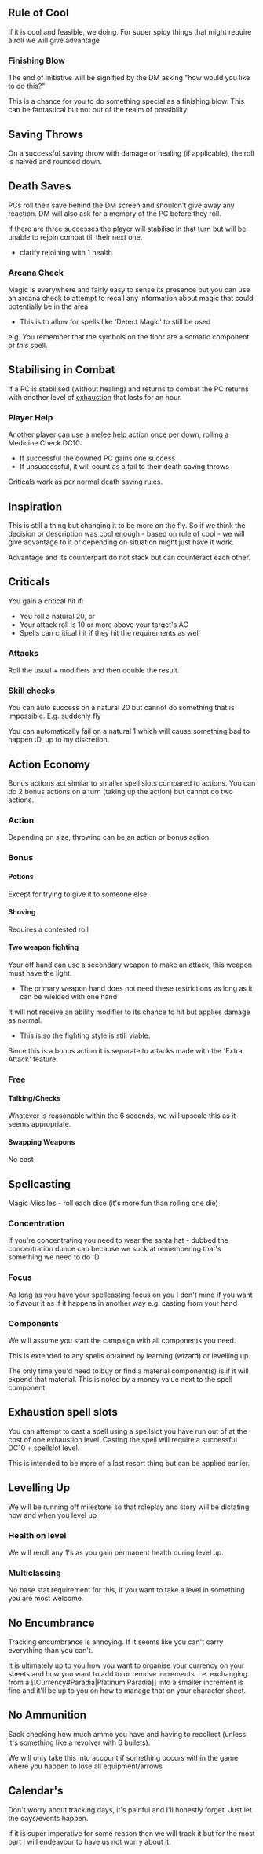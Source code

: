 ## Rule of Cool
If it is cool and feasible, we doing. 
For super spicy things that might require a roll we will give advantage

### Finishing Blow
The end of initiative will be signified by the DM asking "how would you like to do this?"

This is a chance for you to do something special as a finishing blow. This can be fantastical but not out of the realm of possibility.

## Saving Throws
On a successful saving throw with damage or healing (if applicable), the roll is halved and rounded down.

## Death Saves
PCs roll their save behind the DM screen and shouldn't give away any reaction. DM will also ask for a memory of the PC before they roll.

If there are three successes the player will stabilise in that turn but will be unable to rejoin combat till their next one.
- clarify rejoining with 1 health


### Arcana Check
Magic is everywhere and fairly easy to sense its presence but you can use an arcana check to attempt to recall any information about magic that could potentially be in the area
- This is to allow for spells like 'Detect Magic' to still be used 

e.g. You remember that the symbols on the floor are a somatic component of _this_ spell.

## Stabilising in Combat
If a PC is stabilised (without healing) and returns to combat the PC returns with another level of [exhaustion](https://www.dndbeyond.com/sources/phb/appendix-a-conditions#Exhaustion) that lasts for an hour.

### Player Help
Another player can use a melee help action once per down, rolling a Medicine Check DC10:
- If successful the downed PC gains one success
- If unsuccessful, it will count as a fail to their death saving throws

Criticals work as per normal death saving rules.

## Inspiration
This is still a thing but changing it to be more on the fly. So if we think the decision or description was cool enough - based on rule of cool - we will give advantage to it or depending on situation might just have it work.

Advantage and its counterpart do not stack but can counteract each other.

## Criticals
You gain a critical hit if:
-   You roll a natural 20, or
-   Your attack roll is 10 or more above your target's AC
-   Spells can critical hit if they hit the requirements as well

### Attacks
Roll the usual + modifiers and then double the result.

### Skill checks
You can auto success on a natural 20 but cannot do something that is impossible. E.g. suddenly fly 

You can automatically fail on a natural 1 which will cause something bad to happen :D, up to my discretion.

## Action Economy
Bonus actions act similar to smaller spell slots compared to actions. You can do 2 bonus actions on a turn (taking up the action) but cannot do two actions.

### Action
Depending on size, throwing can be an action or bonus action.

### Bonus
#### Potions
Except for trying to give it to someone else

#### Shoving
Requires a contested roll

#### Two weapon fighting
Your off hand can use a secondary weapon to make an attack, this weapon must have the light.
- The primary weapon hand does not need these restrictions as long as it can be wielded with one hand

It will not receive an ability modifier to its chance to hit but applies damage as normal.
- This is so the fighting style is still viable.

Since this is a bonus action it is separate to attacks made with the 'Extra Attack' feature.


### Free

#### Talking/Checks
Whatever is reasonable within the 6 seconds, we will upscale this as it seems appropriate.

#### Swapping Weapons
No cost 

## Spellcasting 
Magic Missiles - roll each dice (it's more fun than rolling one die)

### Concentration
If you're concentrating you need to wear the santa hat - dubbed the concentration dunce cap because we suck at remembering that's something we need to do :D

### Focus
As long as you have your spellcasting focus on you I don't mind if you want to flavour it as if it happens in another way e.g. casting from your hand

### Components
We will assume you start the campaign with all components you need.

This is extended to any spells obtained by learning (wizard) or levelling up.

The only time you'd need to buy or find a material component(s) is if it will expend that material. This is noted by a money value next to the spell component.

## Exhaustion spell slots
You can attempt to cast a spell using a spellslot you have run out of at the cost of one exhaustion level. Casting the spell will require a successful DC10 + spellslot level.

This is intended to be more of a last resort thing but can be applied earlier.

## Levelling Up
We will be running off milestone so that roleplay and story will be dictating how and when you level up

### Health on level
We will reroll any 1's as you gain permanent health during level up.

### Multiclassing
No base stat requirement for this, if you want to take a level in something you are most welcome.


## No Encumbrance
Tracking encumbrance is annoying. If it seems like you can't carry everything than you can't.

It is ultimately up to you how you want to organise your currency on your sheets and how you want to add to or remove increments. i.e. exchanging from a [[Currency#Paradia|Platinum Paradia]] into a smaller increment is fine and it'll be up to you on how to manage that on your character sheet.


## No Ammunition
Sack checking how much ammo you have and having to recollect (unless it's something like a revolver with 6 bullets).

We will only take this into account if something occurs within the game where you happen to lose all equipment/arrows 
## Calendar's
Don't worry about tracking days, it's painful and I'll honestly forget. Just let the days/events happen.

If it is super imperative for some reason then we will track it but for the most part I will endeavour to have us not worry about it.
